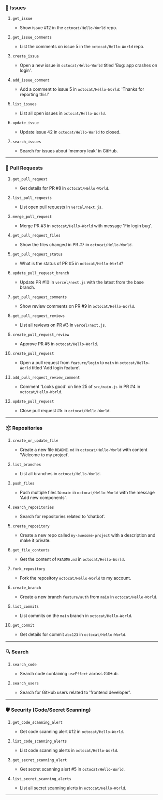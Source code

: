### 🐛 **Issues**
1. `get_issue`
   - Show issue #12 in the `octocat/Hello-World` repo.

2. `get_issue_comments`
    - List the comments on issue 5 in the `octocat/Hello-World` repo.

3. `create_issue`
   - Open a new issue in `octocat/Hello-World` titled 'Bug: app crashes on login'.

4. `add_issue_comment`
   - Add a comment to issue 5 in `octocat/Hello-World`: 'Thanks for reporting this!'

5. `list_issues`
   - List all open issues in `octocat/Hello-World`.

6. `update_issue`
   - Update issue 42 in `octocat/Hello-World` to closed.

7. `search_issues`
   - Search for issues about 'memory leak' in GitHub.

---

### 🔀 **Pull Requests**
1. `get_pull_request`
   - Get details for PR #8 in `octocat/Hello-World`.

2. `list_pull_requests`
   - List open pull requests in `vercel/next.js`.

3. `merge_pull_request`
   - Merge PR #3 in `octocat/Hello-World` with message 'Fix login bug'.

4. `get_pull_request_files`
   - Show the files changed in PR #7 in `octocat/Hello-World`.

5. `get_pull_request_status`
   - What is the status of PR #5 in `octocat/Hello-World`?

6. `update_pull_request_branch`
   - Update PR #10 in `vercel/next.js` with the latest from the base branch.

7. `get_pull_request_comments`
   - Show review comments on PR #9 in `octocat/Hello-World`.

8. `get_pull_request_reviews`
   - List all reviews on PR #3 in `vercel/next.js`.

9. `create_pull_request_review`
   - Approve PR #5 in `octocat/Hello-World`.

10. `create_pull_request`
    - Open a pull request from `feature/login` to `main` in `octocat/Hello-World` titled 'Add login feature'.

11. `add_pull_request_review_comment`
    - Comment 'Looks good' on line 25 of `src/main.js` in PR #4 in `octocat/Hello-World`.

12. `update_pull_request`
    - Close pull request #5 in `octocat/Hello-World`.

---

### 📦 **Repositories**
1. `create_or_update_file`
   - Create a new file `README.md` in `octocat/Hello-World` with content 'Welcome to my project'.

2. `list_branches`
    - List all branches in `octocat/Hello-World`.

3. `push_files`
   - Push multiple files to `main` in `octocat/Hello-World` with the message 'Add new components'.

4. `search_repositories`
   - Search for repositories related to 'chatbot'.

5. `create_repository`
   - Create a new repo called `my-awesome-project` with a description and make it private.

6. `get_file_contents`
   - Get the content of `README.md` in `octocat/Hello-World`.

7. `fork_repository`
   - Fork the repository `octocat/Hello-World` to my account.

8. `create_branch`
   - Create a new branch `feature/auth` from `main` in `octocat/Hello-World`.

9. `list_commits`
   - List commits on the `main` branch in `octocat/Hello-World`.

10. `get_commit`
    - Get details for commit `abc123` in `octocat/Hello-World`.

---

### 🔍 **Search**
1. `search_code`
   - Search code containing `useEffect` across GitHub.

2. `search_users`
    - Search for GitHub users related to 'frontend developer'.

---

### 🛡️ **Security (Code/Secret Scanning)**
1. `get_code_scanning_alert`
   - Get code scanning alert #12 in `octocat/Hello-World`.

2. `list_code_scanning_alerts`
   - List code scanning alerts in `octocat/Hello-World`.

3. `get_secret_scanning_alert`
   - Get secret scanning alert #5 in `octocat/Hello-World`.

4. `list_secret_scanning_alerts`
   - List all secret scanning alerts in `octocat/Hello-World`.

---

